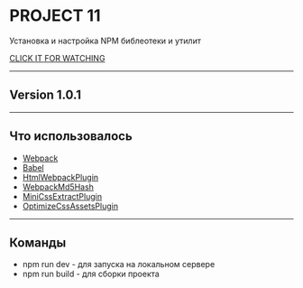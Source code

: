# PROJECT 11
Установка и настройка NPM библеотеки и утилит

[CLICK IT FOR WATCHING](https://leka-ren.github.io/11pr/)
___
## Version 1.0.1
___
## Что использовалось 
- [Webpack](https://webpack.js.org/)
- [Babel](https://babeljs.io/)
- [HtmlWebpackPlugin](https://webpack.js.org/plugins/html-webpack-plugin/)
- [WebpackMd5Hash](https://www.npmjs.com/webpack-md5-hash)
- [MiniCssExtractPlugin](https://webpack.js.org/plugins/mini-css-extract-plugin/)
- [OptimizeCssAssetsPlugin](https://www.npmjs.com/package/optimize-css-assets-webpack-plugin)
___
## Команды
- npm run dev - для запуска на локальном сервере
- npm run build - для сборки проекта
